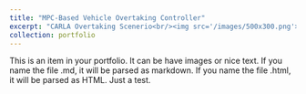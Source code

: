 ```yaml
---
title: "MPC-Based Vehicle Overtaking Controller"
excerpt: "CARLA Overtaking Scenerio<br/><img src='/images/500x300.png'>"
collection: portfolio
---
```


This is an item in your portfolio. It can be have images or nice text. If you name the file .md, it will be parsed as markdown. If you name the file .html, it will be parsed as HTML.
Just a test.

